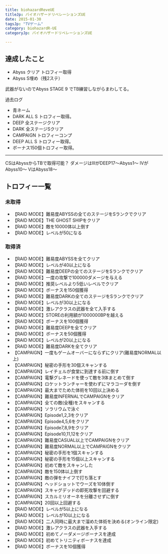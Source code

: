 ```yaml
---
title: biohazardReveUE
titleJp: バイオハザードリベレーションズUE
date: 2015-01-30
tagsJp: "TVゲーム"
category: biohazardR-UE
categoryJp: バイオハザードリベレーションズUE

---
```


## 達成したこと

* Abyss クリア トロフィー取得
* Abyss S埋め（残2ステ）

武器がないのでAbyss STAGE 9 でTB練習しながらまわしてる。

過去ログ

* 青ネーム
* DARK ALL S トロフィー取得。
* DEEP 全ステージクリア
* DARK 全ステージSクリア
* CAMPAIGN トロフィーコンプ
* DEEP ALL S トロフィー取得。
* ボーナス150個トロフィー取得。

-----

CSはAbyssからTBで取得可能？
ダメージはIIIがDEEP17～Abyss1～
IVがAbyss10～
VはAbyss18～

## トロフィー一覧

### 未取得

- 【RAID MODE】難易度ABYSSの全てのステージをSランクでクリア
- 【RAID MODE】THE GHOST SHIPをクリア
- 【RAID MODE】敵を10000体以上倒す
- 【RAID MODE】レベルが50になる


### 取得済

- 【RAID MODE】難易度ABYSSを全てクリア
- 【RAID MODE】レベルが40以上になる
- 【RAID MODE】難易度DEEPの全てのステージをSランクでクリア
- 【RAID MODE】一度の攻撃で100000ダメージを与える
- 【RAID MODE】推奨レベルより5低いレベルでクリア
- 【RAID MODE】ボーナスを150個獲得
- 【RAID MODE】難易度DARKの全てのステージをSランクでクリア
- 【RAID MODE】レベルが30以上になる
- 【RAID MODE】激レアクラスの武器を全て入手する
- 【RAID MODE】STOREの利用額が1000000BPを越える
- 【RAID MODE】ボーナスを100個獲得
- 【RAID MODE】難易度DEEPを全てクリア
- 【RAID MODE】ボーナスを50個獲得
- 【RAID MODE】レベルが20以上になる
- 【RAID MODE】難易度DARKを全てクリア
- 【CAMPAIGN】一度もゲームオーバーにならずにクリア(難易度NORMAL以上)
- 【CAMPAIGN】秘密の手形を30個スキャンする
- 【CAMPAIGN】レイチェルが食堂に到達する前に倒す
- 【CAMPAIGN】電撃グレネードを使って敵を3体まとめて倒す
- 【CAMPAIGN】ロケットランチャーを使わずにマラコーダを倒す
- 【CAMPAIGN】最大までためた体術を10回以上決める
- 【CAMPAIGN】難易度INFERNALでCAMPAIGNをクリア
- 【CAMPAIGN】全ての敵(全種)をスキャンする
- 【CAMPAIGN】ソラリウムで泳ぐ
- 【CAMPAIGN】Episode1,2,3をクリア
- 【CAMPAIGN】Episode4,5,6をクリア
- 【CAMPAIGN】Episode7,8,9をクリア
- 【CAMPAIGN】Episode10,11,12をクリア
- 【CAMPAIGN】難易度CASUAL以上でCAMPAIGNをクリア
- 【CAMPAIGN】難易度NORMAL以上でCAMPAIGNをクリア
- 【CAMPAIGN】秘密の手形を1個スキャンする
- 【CAMPAIGN】秘密の手形を15個以上スキャンする
- 【CAMPAIGN】初めて敵をスキャンした
- 【CAMPAIGN】敵を150体以上倒す
- 【CAMPAIGN】敵の弾をナイフで打ち落とす
- 【CAMPAIGN】ヘッドショットでウーズを10体倒す
- 【CAMPAIGN】スキャグデッドの即死攻撃を回避する
- 【CAMPAIGN】スカルミリオーネを分離させずに倒す
- 【CAMPAIGN】20回以上回避する
- 【RAID MODE】レベルが5以上になる
- 【RAID MODE】レベルが10以上になる
- 【RAID MODE】二人同時に最大まで溜めた体術を決める(オンライン限定)
- 【RAID MODE】激レアクラスの武器を入手する
- 【RAID MODE】初めてノーダメージボーナスを達成
- 【RAID MODE】初めてトリニティボーナスを達成
- 【RAID MODE】ボーナスを10個獲得